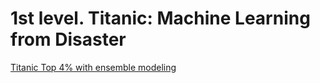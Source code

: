 # 1st level. Titanic: Machine Learning from Disaster

[Titanic Top 4% with ensemble modeling](https://www.kaggle.com/yassineghouzam/titanic-top-4-with-ensemble-modeling)
